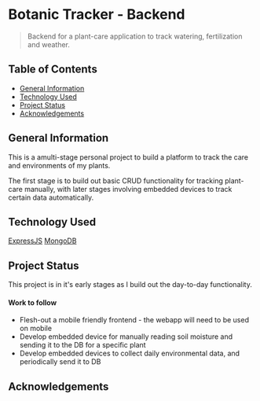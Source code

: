# Botanic Tracker - Backend
> Backend for a plant-care application to track watering, fertilization and weather.

## Table of Contents
* [General Information](#general-information)
* [Technology Used](#technology-used)
* [Project Status](#project-status)
* [Acknowledgements](#acknowledgements)

## General Information
This is a amulti-stage personal project to build a platform to track the care and environments of my plants.

The first stage is to build out basic CRUD functionality for tracking plant-care manually, with later stages involving embedded devices to track certain data automatically.

## Technology Used
[ExpressJS](https://expressjs.com/)
[MongoDB](https://www.mongodb.com/)

## Project Status
This project is in it's early stages as I build out the day-to-day functionality.

#### Work to follow
* Flesh-out a mobile friendly frontend - the webapp will need to be used on mobile
* Develop embedded device for manually reading soil moisture and sending it to the DB for a specific plant
* Develop embedded devices to collect daily environmental data, and periodically send it to DB

## Acknowledgements
